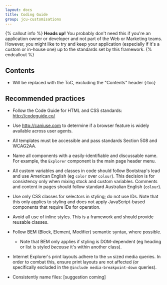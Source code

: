 ```yaml
---
layout: docs
title: Coding Guide
group: jcu-customisations
---
```


{% callout info %}
**Heads up!** You probably don't need this if you're an application owner or
developer and not part of the Web or Marketing teams. However, you might like to
try and keep your application (especially if it's a custom or in-house one) up
to the standards set by this framework.
{% endcallout %}

## Contents

* Will be replaced with the ToC, excluding the "Contents" header
{:toc}

## Recommended practices

* Follow the Code Guide for HTML and CSS standards: http://codeguide.co/

* Use http://caniuse.com to determine if a browser feature is widely available
  across user agents.

* All templates must be accessible and pass standards Section 508 and WCAG2AA.

* Name all components with a easily-identifiable and discussable name.  For
  example, the ``Explorer`` component is the main page header menu.

* All custom variables and classes in code should follow Bootstrap's lead
  and use American English (eg ``color`` over ``colour``).  This decision is
  for consistency only when mixing stock and custom variables.  Comments and
  content in pages should follow standard Australian English (``colour``).

* Use only CSS classes for selectors in styling; do not use IDs.  Note that this
  only applies to styling and does not apply JavaScript-based components that
  require IDs for operation.

* Avoid all use of inline styles.  This is a framework and should provide
  reusable classes.

* Follow BEM (Block, Element, Modifier) semantic syntax, where possible.

  * Note that BEM only applies if styling is DOM-dependent (eg heading or list
    is styled *because* it's within another class).

* Internet Explorer's print layouts adhere to the `sm` sized media queries.  In
  order to combat this, ensure print layouts are not affected (or specifically
  excluded in the `@include media-breakpoint-down` queries).

* Consistently name files: [suggestion coming]

